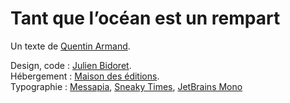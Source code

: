 # Tant que l’océan est un rempart

Un texte de [Quentin Armand](http://quentinarmand.com). 

Design, code : [Julien Bidoret](https://accentgrave.net).    
Hébergement : [Maison des éditions](https://maisondeseditions.fr).    
Typographie : [Messapia](http://collletttivo.it/), [Sneaky Times](http://collletttivo.it/), [JetBrains Mono](https://www.jetbrains.com/lp/mono/)